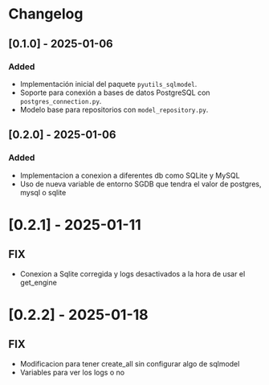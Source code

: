 # Changelog

## [0.1.0] - 2025-01-06
### Added
- Implementación inicial del paquete `pyutils_sqlmodel`.
- Soporte para conexión a bases de datos PostgreSQL con `postgres_connection.py`.
- Modelo base para repositorios con `model_repository.py`.


## [0.2.0] - 2025-01-06
### Added
- Implementacion a conexion a diferentes db como SQLite y MySQL
- Uso de nueva variable de entorno SGDB que tendra el  valor de postgres, mysql o sqlite

# [0.2.1] - 2025-01-11
## FIX
- Conexion a Sqlite corregida y logs desactivados a la hora de usar el get_engine

# [0.2.2] - 2025-01-18
## FIX 
- Modificacion para tener create_all sin configurar algo de sqlmodel
- Variables para ver los logs o no
